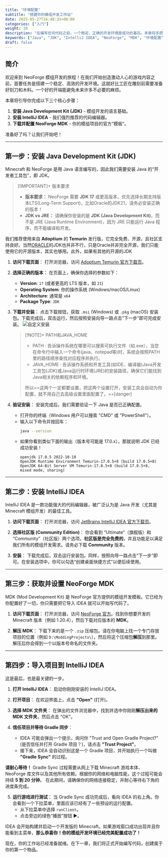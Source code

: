 ```yaml
---
title: "环境配置"
subtitle: "搭建你的模组开发工作站"
date: 2025-05-27T16:48:33+08:00
categories: ["入门"]
weight: 10
description: "在编写任何代码之前，一个稳定、正确的开发环境是成功的基石。本章将手把手带你安装和配置所有必需的工具，包括 Java JDK、IntelliJ IDEA，并设置好 NeoForge MDK 项目。"
keywords: ["Java", "JDK", "IntelliJ IDEA", "NeoForge", "MDK", "环境配置"]
draft: false
---
```


## 简介

欢迎来到 NeoForge 模组开发的旅程！在我们开始创造激动人心的游戏内容之前，首要任务是搭建一个稳定、高效的开发环境。这就好比工匠在雕刻前需要准备好刻刀和木料。一个好的开端能避免未来许多不必要的麻烦。

本章将引导你完成以下三个核心步骤：
1.  **安装 Java Development Kit (JDK)** - 模组开发的语言基础。
2.  **安装 IntelliJ IDEA** - 我们强烈推荐的代码编辑器。
3.  **下载并配置 NeoForge MDK** - 你的模组项目的官方“模板”。

准备好了吗？让我们开始吧！

---

## 第一步：安装 Java Development Kit (JDK)

Minecraft 和 NeoForge 是用 Java 语言编写的，因此我们需要安装 Java 的“开发者工具包”，即 JDK。

> [!IMPORTANT]+ 版本要求
> - **版本要求：** NeoForge 需要 **JDK 17** 或更高版本，优先选择长期支持版本LTS(Long-Term Support)，比如Oracle的JDK21，请务必安装正确的版本！
> - **JDK vs JRE：** 请确保你安装的是 **JDK (Java Development Kit)**，而不是 JRE (Java Runtime Environment)，因为 JRE 只能运行 Java 程序，而不能编译和开发。

我们推荐使用来自 **Adoptium** 的 **Temurin** 发行版，它完全免费、开源，且社区支持良好。当然[ORACLE](https://www.oracle.com/java/technologies/downloads/)的JDK也并非不行，只是Oracle并非完全开源，我们只能使用它的开源版本，其实也够用。此外，如果有其他的开源的JDK

1.  **访问下载页面**：
    打开浏览器，访问 [Adoptium Temurin 官方下载页](https://adoptium.net/temurin/releases/)。

2.  **选择正确的版本**：
    在页面上，确保你选择的参数如下：
    *   **Version**: `17` (或者更高的 LTS 版本，如 `21`)
    *   **Operating System**: 你的操作系统 (Windows/macOS/Linux)
    *   **Architecture**: 通常是 `x64`
    *   **Package Type**: `JDK`

3.  **下载并安装**：
    点击下载按钮，获取 `.msi` (Windows) 或 `.pkg` (macOS) 安装包。下载完成后，双击运行，然后按照安装向导一路点击“下一步”即可完成安装。
    ![自定义安装](https://youke1.picui.cn/s1/2025/09/06/68bba9af8d6c2.png)
    > [!NOTE]+ PATH和JAVA_HOME
    > - PATH : 告诉操作系统在哪里可以搜索可执行文件（如.exe），当您在命令行中输入一个命令(java、notepad等)时，系统会按照PATH里的路径顺序查找对应程序并执行。
    > - JAVA_HOME : 告诉操作系统和开发工具(如IDE、编译器)Java开发工具包(JDK)或Java运行时环境(JRE)的安装路径，确保它们能找到Java相关的依赖程序和环境。
    >
    > 所以==这两个一定都要设置，把这两个设置打开，安装工具会自动为你配置，就不用自己去高级设置里面配置了。==[danger]

4.  **验证安装**：
    安装完成后，我们需要验证一下 Java 是否已正确配置。
    *   打开你的终端（Windows 用户可以搜索 "CMD" 或 "PowerShell"）。
    *   输入以下命令并按回车：
        ```bash
        java --version
        ```
    *   如果你看到类似下面的输出（版本号可能是 17.0.x），那就说明 JDK 已经成功安装！
        ```
        openjdk 17.0.5 2022-10-18
        OpenJDK Runtime Environment Temurin-17.0.5+8 (build 17.0.5+8)
        OpenJDK 64-Bit Server VM Temurin-17.0.5+8 (build 17.0.5+8, mixed mode, sharing)
        ```

---

## 第二步：安装 IntelliJ IDEA

IntelliJ IDEA 是一款功能强大的代码编辑器，被广泛认为是 Java 开发（尤其是 Minecraft 模组开发）的最佳工具。

1.  **访问下载页面**：
    打开浏览器，访问 [JetBrains IntelliJ IDEA 官方下载页](https://www.jetbrains.com/idea/download/)。

2.  **选择社区版 (Community Edition)**：
    你会看到 “Ultimate”（旗舰版）和 “Community”（社区版）两个选项。**社区版是完全免费的**，并且功能足以满足我们所有的模组开发需求。请务必下载 **Community** 版本。

3.  **安装**：
    下载完成后，双击运行安装包。同样，按照向导一路点击“下一步”即可。在安装选项中，你可以勾选“创建桌面快捷方式”以便后续使用。

---

## 第三步：获取并设置 NeoForge MDK

MDK (Mod Development Kit) 是 NeoForge 官方提供的模组开发模板。它已经为你配置好了一切，你只需要把它导入 IDEA 就可以开始写代码了。

1.  **访问下载页面**：
    打开浏览器，访问 [NeoForge 官方](https://neoforged.net/)。找到你想要开发的 Minecraft 版本（例如 1.20.4），然后下载对应版本的 **MDK**。

2.  **解压 MDK**：
    下载下来的是一个 `.zip` 压缩包。请在你电脑上找一个专门存放项目的位置（例如 `D:\ModdingProjects\`），然后将这个压缩包**解压**到那里。解压后你会得到一个以版本号命名的文件夹。

---

## 第四步：导入项目到 IntelliJ IDEA

这是最后，也是最关键的一步。

1.  **打开 IntelliJ IDEA**：
    启动你刚刚安装的 IntelliJ IDEA。

2.  **打开项目**：
    在欢迎界面上，点击 **"Open"** (打开)。

3.  **选择 MDK 文件夹**：
    在弹出的文件浏览器中，找到并选中你刚刚**解压出来的 MDK 文件夹**，然后点击 "OK"。

4.  **信任项目并等待 Gradle 同步**：
    *   IDEA 可能会弹出一个提示，询问你 "Trust and Open Gradle Project?" (是否信任并打开 Gradle 项目？)，请点击 **"Trust Project"**。
    *   接下来，IDEA 会自动识别这是一个 Gradle 项目，并开始执行一个叫做 **"Gradle Sync"** 的过程。

**请耐心等待！**
Gradle Sync 过程需要从网上下载 Minecraft 游戏本体、NeoForge 库文件以及其他所有依赖。根据你的网络和电脑性能，这个过程可能会持续 **5 到 20 分钟**。
在此期间，请确保你的网络连接稳定，并耐心等待右下角的进度条完成。

5.  **运行游戏进行测试**：
    当 Gradle Sync 成功完成后，看向 IDEA 的右上角。你会看到一个下拉菜单，里面应该已经有了一些预设的运行配置。
    *   从下拉菜单中选择 `runClient`。
    *   点击旁边的绿色“播放”按钮 ▶️。

IDEA 会开始构建并启动一个开发版的 Minecraft。如果游戏窗口成功出现并且你能看到主菜单，**那么恭喜你！你的模组开发环境已经完美配置成功了！**

现在，你的工作站已经准备就绪。在下一章，我们将正式开始编写代码，创建属于你的第一个物品。